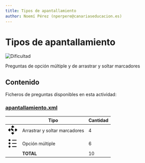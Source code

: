 ```yaml
---
title: Tipos de apantallamiento
author: Noemí Pérez (nperpere@canariaseducacion.es)
---
```


# Tipos de apantallamiento


![Dificultad](https://img.shields.io/badge/Dificultad-Baja-green)


Preguntas de opción múltiple y de arrastrar y soltar marcadores

## Contenido

Ficheros de preguntas disponibles en esta actividad:


### [apantallamiento.xml](https://github.com/iescanarias/actividades/tree/main/./redes/cableado/apantallamiento/apantallamiento.xml)

|   | Tipo              | Cantidad                   |
| - | ----------------- | -------------------------- |
| ![ddmarker](https://raw.githubusercontent.com/iescanarias/actividades/main/.actirepo/icons/ddmarker.svg) | Arrastrar y soltar marcadores | 4 |
| ![multichoice](https://raw.githubusercontent.com/iescanarias/actividades/main/.actirepo/icons/multichoice.svg) | Opción múltiple | 6 |
|   | **TOTAL**         | 10 |



